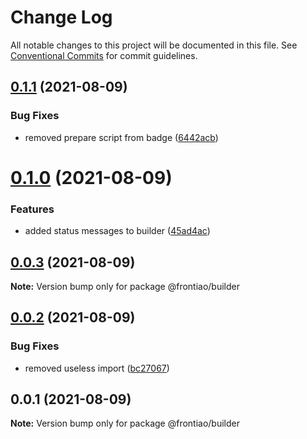 # Change Log

All notable changes to this project will be documented in this file.
See [Conventional Commits](https://conventionalcommits.org) for commit guidelines.

## [0.1.1](https://github.com/mateusrdgs/frontiao-ui/compare/@frontiao/builder@0.1.0...@frontiao/builder@0.1.1) (2021-08-09)


### Bug Fixes

* removed prepare script from badge ([6442acb](https://github.com/mateusrdgs/frontiao-ui/commit/6442acb4c5c72fe2ef196c87517d5ade1c2f4e97))





# [0.1.0](https://github.com/mateusrdgs/frontiao-ui/compare/@frontiao/builder@0.0.3...@frontiao/builder@0.1.0) (2021-08-09)


### Features

* added status messages to builder ([45ad4ac](https://github.com/mateusrdgs/frontiao-ui/commit/45ad4acdcb69245805fb6ebde43fa8b73ed935f6))





## [0.0.3](https://github.com/mateusrdgs/frontiao-ui/compare/@frontiao/builder@0.0.2...@frontiao/builder@0.0.3) (2021-08-09)

**Note:** Version bump only for package @frontiao/builder





## [0.0.2](https://github.com/mateusrdgs/frontiao-ui/compare/@frontiao/builder@0.0.1...@frontiao/builder@0.0.2) (2021-08-09)


### Bug Fixes

* removed useless import ([bc27067](https://github.com/mateusrdgs/frontiao-ui/commit/bc27067bbc6352f7f4c3dfa4a63b8af1898a5e0c))





## 0.0.1 (2021-08-09)

**Note:** Version bump only for package @frontiao/builder
